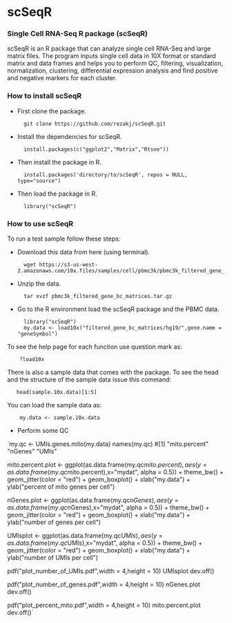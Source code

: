 # scSeqR

### Single Cell RNA-Seq R package (scSeqR)

scSeqR is an R package that can analyze single cell RNA-Seq and large matrix files. The program inputs single cell data in 10X format or standard matrix and data frames and helps you to perform QC, filtering, visualization, normalization, clustering, differential expression analysis and find positive and negative markers for each cluster.

### How to install scSeqR

- First clone the package.

        git clone https://github.com/rezakj/scSeqR.git

- Install the dependencies for scSeqR.

        install.packages(c("ggplot2","Matrix","Rtsne"))

- Then install the package in R.

        install.packages('directory/to/scSeqR', repos = NULL, type="source")

- Then load the package in R.

        library("scSeqR")


### How to use scSeqR

To run a test sample follow these steps:

- Download this data from here (using terminal).

        wget https://s3-us-west-2.amazonaws.com/10x.files/samples/cell/pbmc3k/pbmc3k_filtered_gene_bc_matrices.tar.gz

- Unzip the data.

        tar xvzf pbmc3k_filtered_gene_bc_matrices.tar.gz

- Go to the R environment load the scSeqR package and the PBMC data.

        library("scSeqR")
        my.data <- load10x("filtered_gene_bc_matrices/hg19/",gene.name = "geneSymbol")

To see the help page for each function use question mark as: 

        ?load10x

There is also a sample data that comes with the package. To see the head and the structure of the sample data issue this command:

       head(sample.10x.data)[1:5]

You can load the sample data as:

        my.data <- sample.10x.data

- Perform some QC 


`my.qc <- UMIs.genes.mito(my.data)
names(my.qc)
#[1] "mito.percent" "nGenes"       "UMIs"

mito.percent.plot <- ggplot(as.data.frame(my.qc$mito.percent),aes(y=as.data.frame(my.qc$mito.percent),x="mydat", alpha = 0.5)) + 
     theme_bw() + 
     geom_jitter(color = "red") + 
     geom_boxplot() + xlab("my.data") + ylab("percent of mito genes per cell")

nGenes.plot <- ggplot(as.data.frame(my.qc$nGenes),aes(y=as.data.frame(my.qc$nGenes),x="mydat", alpha = 0.5)) + 
     theme_bw() + 
     geom_jitter(color = "red") + 
     geom_boxplot() + xlab("my.data") + ylab("number of genes per cell")

UMIsplot <- ggplot(as.data.frame(my.qc$UMIs),aes(y=as.data.frame(my.qc$UMIs),x="mydat", alpha = 0.5)) + 
     theme_bw() + 
     geom_jitter(color = "red") + 
     geom_boxplot() + xlab("my.data") + ylab("number of UMIs per cell")

pdf("plot_number_of_UMIs.pdf",width = 4,height = 10)
UMIsplot
dev.off()

pdf("plot_number_of_genes.pdf",width = 4,height = 10)
nGenes.plot
dev.off()

pdf("plot_percent_mito.pdf",width = 4,height = 10)
mito.percent.plot
dev.off()`


